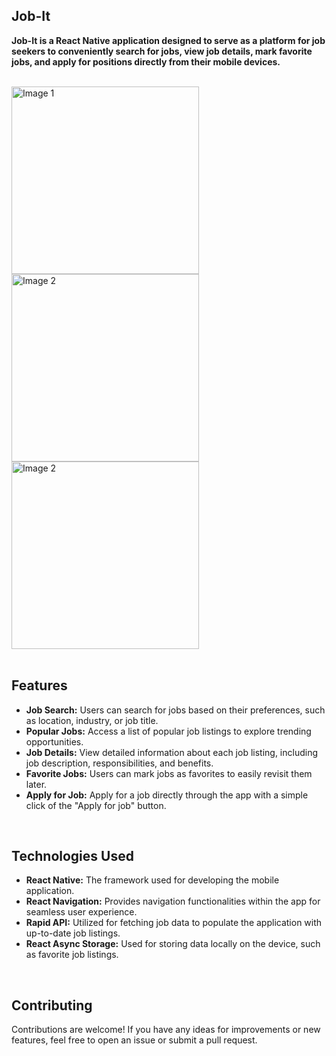 ## Job-It

**Job-It is a React Native application designed to serve as a platform for job seekers to conveniently search for jobs, view job details, mark favorite jobs, and apply for positions directly from their mobile devices.**

<br>

<div>
  <img style="margin-right: 20" src="https://github.com/vivek-chhabra/Job-It/assets/105328667/11d68a3c-cffb-48ac-95d6-d9518629ccdd" alt="Image 1" width="300" style="margin-right: 20px;" />
  <img src="https://github.com/vivek-chhabra/Job-It/assets/105328667/e3df25d4-8c5d-4467-8431-27926a3e9f7a" alt="Image 2" width="300" />
  <img src="https://github.com/vivek-chhabra/Job-It/assets/105328667/7f424f1e-7b63-4c75-a001-5f00a710285f" alt="Image 2" width="300" />
</div>

<br>

## Features

- **Job Search:** Users can search for jobs based on their preferences, such as location, industry, or job title.
- **Popular Jobs:** Access a list of popular job listings to explore trending opportunities.
- **Job Details:** View detailed information about each job listing, including job description, responsibilities, and benefits.
- **Favorite Jobs:** Users can mark jobs as favorites to easily revisit them later.
- **Apply for Job:** Apply for a job directly through the app with a simple click of the "Apply for job" button.

<br>

## Technologies Used

- **React Native:** The framework used for developing the mobile application.
- **React Navigation:** Provides navigation functionalities within the app for seamless user experience.
- **Rapid API:** Utilized for fetching job data to populate the application with up-to-date job listings.
- **React Async Storage:** Used for storing data locally on the device, such as favorite job listings.

<br>

## Contributing

Contributions are welcome! If you have any ideas for improvements or new features, feel free to open an issue or submit a pull request.


